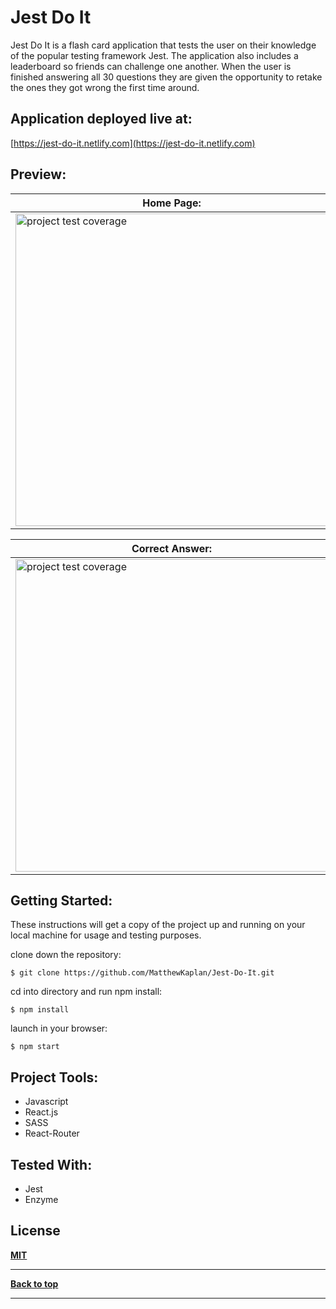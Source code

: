 # Jest Do It

Jest Do It is a flash card application that tests the user on their knowledge of the popular testing framework Jest. The application also includes a leaderboard so friends can challenge one another. When the user is finished answering all 30 questions they are given the opportunity to retake the ones they got wrong the first time around. 

## Application deployed live at:

[https://jest-do-it.netlify.com](https://jest-do-it.netlify.com)

## Preview:

| Home Page:  | Question: |
| ------------- | ------------- |
| <img src="https://i.imgur.com/c9lFr3A.jpg" alt="project test coverage" width="500" height="500" > | <img src="https://i.imgur.com/BQZa8sS.jpg" alt="project test coverage" width="500" height="500" > |

| Correct Answer:  | Leaderboard: |
| ------------- | ------------- |
| <img src="https://i.imgur.com/VWyRA0D.jpg" alt="project test coverage" width="500" height="500" > | <img src="https://i.imgur.com/XYklVpH.jpg" alt="project test coverage" width="500" height="500" > |


## Getting Started:

These instructions will get a copy of the project up and running on your local machine for usage and testing purposes.

clone down the repository:

```
$ git clone https://github.com/MatthewKaplan/Jest-Do-It.git
```

cd into directory and run npm install:

```
$ npm install
```

launch in your browser:

```
$ npm start
```

## Project Tools:

- Javascript
- React.js
- SASS
- React-Router

## Tested With:

- Jest
- Enzyme

## License

**[MIT](https://choosealicense.com/licenses/mit/)**

---

**[Back to top](https://github.com/MatthewKaplan/Jest-Do-It#jest-do-it)**

---